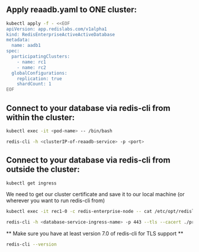 ## Apply reaadb.yaml to ONE cluster:

```bash
kubectl apply -f - <<EOF
apiVersion: app.redislabs.com/v1alpha1
kind: RedisEnterpriseActiveActiveDatabase
metadata:
  name: aadb1
spec:
  participatingClusters:
    - name: rc1
    - name: rc2
  globalConfigurations:
    replication: true
    shardCount: 1
EOF
```
## Connect to your database via redis-cli from within the cluster:

```bash
kubectl exec -it <pod-name> -- /bin/bash
```
```bash
redis-cli -h <clusterIP-of-reaadb-service> -p <port>
```
## Connect to your database via redis-cli from outside the cluster:

```bash
kubectl get ingress
```
We need to get our cluster certificate and save it to our local machine (or wherever you want to run redis-cli from)
```bash
kubectl exec -it rec1-0 -c redis-enterprise-node -- cat /etc/opt/redislabs/proxy_cert.pem > proxy_cert.pem
```

```bash
redis-cli -h <database-service-ingress-name> -p 443 --tls --cacert ./proxy_cert.pem
```

** Make sure you have at least version 7.0 of redis-cli for TLS support **
```bash
redis-cli --version
```

